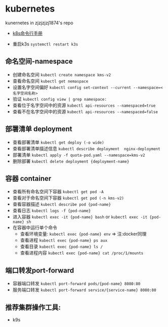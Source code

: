 # kubernetes

kunernetes in zjzjzjzj1874's repo

- [k8s命令行手册](https://kubernetes.io/docs/reference/generated/kubectl/kubectl-commands#-strong-getting-started-strong-)

- 重启k3s `systemctl restart k3s`

## 命名空间-namespace

- 创建命名空间 `kubectl create namespace kms-v2`
- 查看命名空间 `kubectl get nemaspace`
- 设置名字空间偏好 `kubectl config set-context --current --namespace=<名字空间名称>`
- 验证 `kubectl config view | grep namespace:`
- 查看位于名字空间中的资源 `kubectl api-resources --namespaced=true`
- 查看不在名字空间中的资源 `kubectl api-resources --namespaced=false`

## 部署清单 deployment

- 查看部署清单 `kubectl get deploy (-o wide)`
- 查看部署清单描述信息 `kubectl describe deployment  nginx-deployment`
- 部署清单 `kubectl apply -f quota-pod.yaml --namespace=kms-v2`
- 删除部署 `kubectl delete deployment {deployment-name}`

## 容器 container

- 查看所有命名空间下容器 `kubectl get pod -A`
- 查看对于命名空间下容器 `kubectl get pod (-n kms-v2)`
- 查看容器描述 `kubectl describe pod {pod-name}`
- 查看日志 `kubectl logs -f {pod-name}`
- 进入容器 `kubectl exec -it {pod-name} bash` or `kubectl exec -it {pod-name} sh`
- 在容器中运行单个命令
    - 查看环境变量: `kubectl exec {pod-name} env` => 注:docker同理
    - 查看进程 `kubectl exec {pod-name} ps aux`
    - 查看目录 `kubectl exec {pod-name} ls /`
    - 查看进程内容 `kubectl exec {pod-name} cat /proc/1/mounts`

## 端口转发port-forward

- 容器端口转发 `kubectl port-forward pods/{pod-name} 8080:80`
- 服务端口转发 `kubectl port-forward service/{service-name} 8080:80`

## 推荐集群操作工具:

- k9s